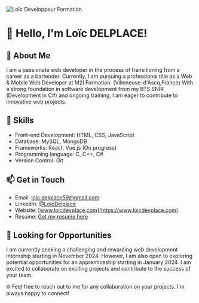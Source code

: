 ![Loïc Developpeur Formation](https://imgur.com/LsnwpZ1.png)
# 👋 Hello, I'm Loïc DELPLACE!

## 🌟 About Me
I am a passionate web developer in the process of transitioning from a career as a bartender.
Currently, I am pursuing a professional title as a Web & Mobile Web Developer at M2I Formation. (Villeneuve-d'Ascq,France)
With a strong foundation in software development from my BTS SNIR (Development in C#) and ongoing training, I am eager to contribute to innovative web projects.

## 🚀 Skills
- Front-end Development: HTML, CSS, JavaScript
- Database: MySQL, MongoDB
- Frameworks: React, Vue.js (On progress)
- Programming language: C, C++, C#
- Version Control: Git

## 📫 Get in Touch
- Email: [loic.delplace59@gmail.com](mailto:loic.delplace59@gmail.com)
- LinkedIn: [@LoicDelplace](https://www.linkedin.com/in/loicdelplace/)
- Website: [www.loicdevplace.com](https://www.loicdevplace.com)
- Resume: [Get my resume here](https://www.loicdevplace.com/resume)

## 💼 Looking for Opportunities
I am currently seeking a challenging and rewarding web development internship starting in November 2024. However, I am also open to exploring potential opportunities for an apprenticeship starting in January 2024. I am excited to collaborate on exciting projects and contribute to the success of your team.

🌐 Feel free to reach out to me for any collaboration on your projects. I'm always happy to connect!

